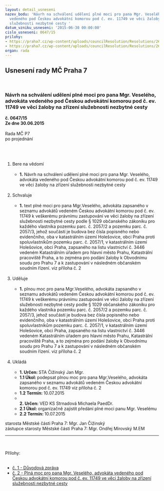 ```yaml
---
layout: detail_usneseni
nazev_bodu: 'Návrh na schválení udělení plné moci pro pana Mgr. Veselého,  advokáta
  vedeného pod Českou advokátní komorou pod č. ev. 11749 ve věci žaloby na zřízení
  služebnosti nezbytné cesty '
datum_vzniku_usneseni: '2015-06-30 00:00:00'
cislo_usneseni: 0647/15
prilohy:
- https://praha7.cz/wp-content/uploads/councilResolution/Resolutions/26202/647_15_pril1.doc
- https://praha7.cz/wp-content/uploads/councilResolution/Resolutions/26202/41-15-1505vev_%c5%bealoba_pr%c5%afjezd_vhk_partners_pln%c3%a1_moc.docx
organ: rada
---
```

<div id="ucUsn_pList" class="usn">
	<span><h2>Usnesení rady MČ Praha 7 </h2>
<br></span><div class="standBody">
<span><h3>Návrh na schválení udělení plné moci pro pana Mgr. Veselého,  advokáta vedeného pod Českou advokátní komorou pod č. ev. 11749 ve věci žaloby na zřízení služebnosti nezbytné cesty </h3></span><div class="center">
		<strong>č. 0647/15</strong><br>
	</div>
<div class="center">
		<strong>Ze dne 30.06.2015</strong><br><br>
	</div>Rada MČ P7<br>po projednání<br><br><br><ol>
<br><li>Bere na vědomí <br><ul>
<br><li>
<strong>1.</strong> Návrh na schválení udělení plné moci pro pana Mgr. Veselého, advokáta vedeného pod Českou advokátní komorou pod č. ev. 11749 ve věci žaloby na zřízení služebnosti nezbytné cesty </li>
</ul>
<br>
</li>
<li>Schvaluje <br><ul>
<br><li>
<strong>1.</strong> text plné moci pro pana Mgr.Veselého, advokáta zapsaného v seznamu advokátů vedeném Českou advokátní komorou pod č. ev. 11749 k veškerému právnímu zastupování ve věci žaloby na zřízení služebnosti nezbytné cesty podle § 1029 občanského zákoníku pro každého vlastníka pozemku parc. č. 2057/2 a pozemku parc. č. 2057/3, jehož součástí je budova bez čísla popisného nebo evidenčního, oba v katastrálním území Holešovice, obci Praha proti spoluvlastníkům pozemku parc. č. 2057/1, v katastrálním území Holešovice, obci Praha, zapsaného na listu vlastnictví č. 3446 vedeném Katastrálním úřadem pro hlavní město Prahu, Katastrální pracoviště Praha, a to zejména pro podání žaloby k Obvodnímu soudu pro Prahu 7 a k zastupování v následném občanském soudním řízení. viz příloha č. 2</li>
</ul>
<br>
</li>
<li>Uděluje <br><ul>
<br><li>
<strong>1.</strong> plnou moc pro pana Mgr.Veselého, advokáta zapsaného v seznamu advokátů vedeném Českou advokátní komorou pod č. ev. 11749 k veškerému právnímu zastupování ve věci žaloby na zřízení služebnosti nezbytné cesty podle § 1029 občanského zákoníku pro každého vlastníka pozemku parc. č. 2057/2 a pozemku parc. č. 2057/3, jehož součástí je budova bez čísla popisného nebo evidenčního, oba v katastrálním území Holešovice, obci Praha proti spoluvlastníkům pozemku parc. č. 2057/1, v katastrálním území Holešovice, obci Praha, zapsaného na listu vlastnictví č. 3446 vedeném Katastrálním úřadem pro hlavní město Prahu, Katastrální pracoviště Praha, a to zejména pro podání žaloby k Obvodnímu soudu pro Prahu 7 a k zastupování v následném občanském soudním řízení. viz příloha č. 2</li>
</ul>
<br>
</li>
<li>Ukládá <br><ul>
<br><li>
<strong>1. Určen: </strong>STA Čižinský Jan Mgr. <br>
</li>
<li>
<strong>1.1 Úkol: </strong>podepsat plnou moc pro pana Mgr.Veselého, advokáta zapsaného v seznamu advokátů vedeném Českou advokátní komorou pod č. ev. 11749 viz příloha č. 2 <br>
</li>
<li>
<strong>1.2 Termín: </strong>10.07.2015 <br>
</li>
<li>
<strong><br>2. Určen: </strong>VED KS Strnadová Michaela PaedDr. <br>
</li>
<li>
<strong>2.1 Úkol: </strong>organizačně zajistit předání plné moci panu Mgr. Veselému <br>
</li>
<li>
<strong>2.2 Termín: </strong>10.07.2015</li>
</ul>
</li>
</ol>starosta Městské části Praha 7: Mgr. Jan Čižinský<br>zástupce starosty Městské části Praha 7: Mgr. Ondřej Mirovský M.EM <br><hr>
<br><br>Přílohy: <br><ul>
<br><li>
<a href="/zdroj.aspx?typ=4&amp;Id=64677&amp;sh=97692021" target="_blank" title="Odkaz na soubor - 25 kB - nové okno">č. 1 - Důvodová zpráva </a><br>
</li>
<li><a href="/zdroj.aspx?typ=4&amp;id=64664&amp;sh=-1327121291" target="_blank" title="Odkaz na soubor - 19,5 kB - nové okno">č. 2 - Plná moc pro pana Mgr. Veselého, advokáta vedeného pod Českou advokátní komorou pod č. ev. 11749 ve věci žaloby na zřízení služebnosti nezbytné cesty </a></li>
</ul>
</div>
</div>